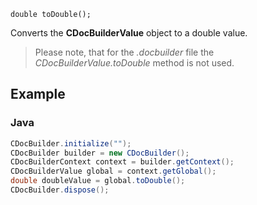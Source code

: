 `double toDouble();`

Converts the **CDocBuilderValue** object to a double value.

> Please note, that for the *.docbuilder* file the *CDocBuilderValue.toDouble* method is not used.

## Example

### Java

``` java
CDocBuilder.initialize("");
CDocBuilder builder = new CDocBuilder();
CDocBuilderContext context = builder.getContext();
CDocBuilderValue global = context.getGlobal();
double doubleValue = global.toDouble();
CDocBuilder.dispose();
```
